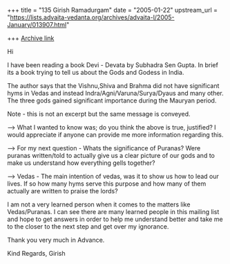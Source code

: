 +++
title = "135 Girish Ramadurgam"
date = "2005-01-22"
upstream_url = "https://lists.advaita-vedanta.org/archives/advaita-l/2005-January/013907.html"

+++
[Archive link](https://lists.advaita-vedanta.org/archives/advaita-l/2005-January/013907.html)

Hi

I have been reading a book Devi - Devata by Subhadra Sen Gupta. In brief 
its a book trying to tell us about the Gods and Godess in India.

The author says that the Vishnu,Shiva and Brahma did not have 
significant hyms in Vedas and instead Indra/Agni/Varuna/Surya/Dyaus and 
many other. The three gods gained significant importance during the 
Mauryan period.

Note - this is not an excerpt but the same message is conveyed.

--> What I wanted to know was; do you think the above is true, justified?
I would appreciate if anyone can provide me more information regarding this.

--> For my next question - Whats the significance of Puranas? Were 
puranas written/told to actually give us a clear picture of our gods and 
to make us understand how everything gells together?

--> Vedas - The main intention of vedas, was it to show us how to lead 
our lives. If so how many hyms serve this purpose and how many of them 
actually are written to praise the lords?

I am not a very learned person when it comes to the matters like 
Vedas/Puranas. I can see there are many learned people in this mailing 
list and hope to get answers in order to help me understand better and 
take me to the closer to the next step and get over my ignorance.

Thank you very much in Advance.

Kind Regards,
Girish




